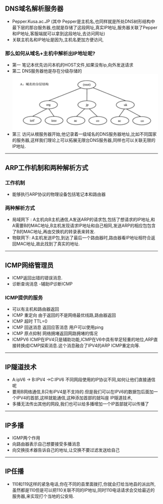 ## DNS域名解析服务器
+ Pepper.Kusa.ac.JP (其中 Pepper是主机名,也同样就是所处DNS树形结构中最下层的那台服务器,也就是存储了这段网址,真实IP地址,服务器关联了Pepper和IP地址,客服端就可以拿到这段地址,去访问网址)
+ 关联主机名和IP地址是因为,主机名更加方便访问,
### 那么如何从域名+主机中解析出IP地址呢?
+ 第一 笔记本优先访问本机的HOST文件,如果没有ip,向外发送请求
+ 第二 DNS服务器他是存在分级存储的
![](2022-04-05-10-31-40.png)
+ 第三 访问从根服务器开始,他记录着一级域名的DNS服务器地址,比如不同国家的服务器,这样我们理论上可以拓展无限台DNS服务器,同样也可以关联无限的IP地址.

---
## ARP工作机制和两种解析方式
### 工作机制
+ 能够执行ARP协议的物理设备包括笔记本和路由器

### 两种解析方式
+ 局域网下 : A主机向B主机通信,A发送ARP的请求包,包括了想请求的IP地址,和A需要B的MAC地址,B主机发现请求IP地址和自己相同,发送ARP的相应包包含了B的MAC地址,再由交换机的转录表来转发.
+ 物联网下: A主机发送IP包,到达了最后一个路由器时,路由器看IP地址相符合返回MAC地址,故此找到了真实的地址.

---
## ICMP网络管理员
+ ICMP返回出错的错误消息. 
+ 诊断查询消息 -辅助IP诊断ICMP
### ICMP提供的服务
+ 可以有主机和路由器返回
+ ICMP 重定向 由于返回的不是网络最优线路,路由器返回
+ ICMP 超时 TTL=0
+ ICMP 回送消息 返回应答消息 用户可以使用ping
+ ICMP 原点抑制 网络拥堵返回网路拥堵的情况
+ ICMPV6 ICMP在IPV4只是辅助功能,ICMP在V6中具有举足轻重的地位,ARP直接转换成ICMP探索消息.这个消息融合了IPV4的ARP ICMP重定向等.

---
## IP隧道技术
+ A:ipV6  -> B:IPV4  ->C:IPV6  不同网段使用的IP协议不同,如何让他们直接通信呢
+ 要用B网络通信,B只有iPV4是不支持的.但是我们可以在IPV6的数据包后面加一个IPV4的首部,这样就能通信,这种添加首部的就叫座 IP隧道技术,
+ 多播无法传出其他的网段,我们也可以给多播增加一个IP首部就可以传播了

---
## IP多播
+ IGMP两个作用
+ 向路由器表示自己想要接受多播消息
+ 向交换技术器告诉自己的地址,让交换不要过滤发送给自己

---
## IP任播
+ 110和119这样的紧急电话,你在不同的县里面拨打,你就会打给当地县的派出所,虽然都是110但是可以把110关联不同的IP地址,同时110电话请求会交给最近的服务器,来实现打个当地的公安局.



